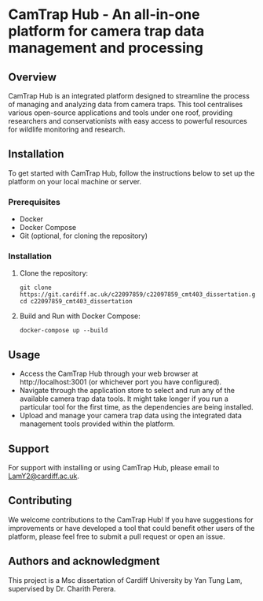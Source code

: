 # CamTrap Hub - An all-in-one platform for camera trap data management and processing

## Overview
CamTrap Hub is an integrated platform designed to streamline the process of managing and analyzing data from camera traps. This tool centralises various open-source applications and tools under one roof, providing researchers and conservationists with easy access to powerful resources for wildlife monitoring and research.

## Installation
To get started with CamTrap Hub, follow the instructions below to set up the platform on your local machine or server.

### Prerequisites
- Docker
- Docker Compose
- Git (optional, for cloning the repository)

### Installation
1. Clone the repository:
   ```
   git clone https://git.cardiff.ac.uk/c22097859/c22097859_cmt403_dissertation.git
   cd c22097859_cmt403_dissertation
   ```
2. Build and Run with Docker Compose:
    ```
    docker-compose up --build
    ```

## Usage
- Access the CamTrap Hub through your web browser at http://localhost:3001 (or whichever port you have configured).
- Navigate through the application store to select and run any of the available camera trap data tools. It might take longer if you run a particular tool for the first time, as the dependencies are being installed.
- Upload and manage your camera trap data using the integrated data management tools provided within the platform.

## Support
For support with installing or using CamTrap Hub, please email to LamY2@cardiff.ac.uk.

## Contributing
We welcome contributions to the CamTrap Hub! If you have suggestions for improvements or have developed a tool that could benefit other users of the platform, please feel free to submit a pull request or open an issue.

## Authors and acknowledgment
This project is a Msc dissertation of Cardiff University by Yan Tung Lam, supervised by Dr. Charith Perera.
